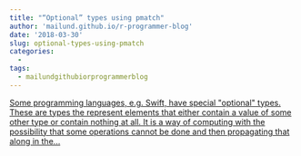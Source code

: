 ```yaml
---
title: "“Optional” types using pmatch"
author: 'mailund.github.io/r-programmer-blog'
date: '2018-03-30'
slug: optional-types-using-pmatch
categories:
  - 
tags:
  - mailundgithubiorprogrammerblog
---
```


[Some programming languages, e.g. Swift, have special "optional" types. These are types the represent elements that either contain a value of some other type or contain nothing at all. It is a way of computing with the possibility that some operations cannot be done and then propagating that along in the...<click to read more>](https://mailund.github.io/r-programmer-blog/2018/03/30/optional-types-using-pmatch/)

